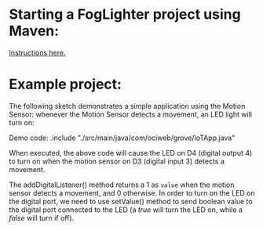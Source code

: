 
# Starting a FogLighter project using Maven: 
[Instructions here.](https://github.com/oci-pronghorn/FogLighter/blob/master/README.md)
 
# Example project:
 
The following sketch demonstrates a simple application using the Motion Sensor: whenever the Motion Sensor detects a movement, an LED light will turn on:
 
Demo code: 
.include "./src/main/java/com/ociweb/grove/IoTApp.java"

When executed, the above code will cause the LED on D4 (digital output 4) to turn on when the motion sensor on D3 (digital input 3) detects a movement. 
 
The addDigitalListener() method returns a 1 as ```value``` when the motion sensor detects a movement, and 0 otherwise. In order to turn on the LED on the digital port, we need to use setValue() method to send boolean value to the digital port connected to the LED (a _true_ will turn the LED on, while a _false_ will turn if off).

 
 
 
 
 
 
